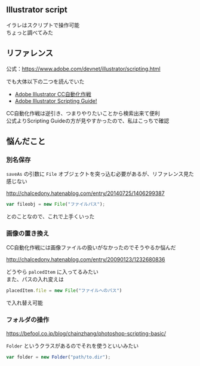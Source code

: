 Illustrator script
---

イラレはスクリプトで操作可能  
ちょっと調べてみた

## リファレンス

公式：https://www.adobe.com/devnet/illustrator/scripting.html

でも大体以下の二つを読んでいた

- [Adobe Illustrator CC自動化作戦](http://www.openspc2.org/book/IllustratorCC/)
- [Adobe Illustrator Scripting Guide!](https://illustrator-scripting-guide.readthedocs.io/)

CC自動化作戦は逆引き、つまりやりたいことから検索出来て便利  
公式よりScripting Guideの方が見やすかったので、私はこっちで確認

## 悩んだこと

### 別名保存

`saveAs` の引数に `File` オブジェクトを突っ込む必要があるが、リファレンス見た感じない

http://chalcedony.hatenablog.com/entry/20140725/1406299387

```javascript
var fileobj = new File("ファイルパス");
```

とのことなので、これで上手くいった

### 画像の置き換え

CC自動化作戦には画像ファイルの扱いがなかったのでそうやるか悩んだ

http://chalcedony.hatenablog.com/entry/20090123/1232680836

どうやら `palcedItem` に入ってるみたい  
また、パスの入れ変えは


```javascript
placedItem.file = new File("ファイルへのパス")
```

で入れ替え可能

### フォルダの操作

https://befool.co.jp/blog/chainzhang/photoshop-scripting-basic/

`Folder` というクラスがあるのでそれを使うといいみたい

```js
var folder = new Folder("path/to.dir");
```
